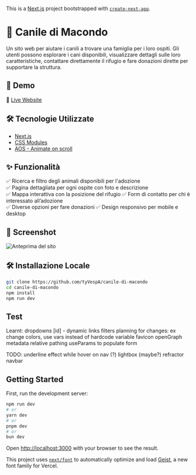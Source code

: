 This is a [Next.js](https://nextjs.org) project bootstrapped with [`create-next-app`](https://nextjs.org/docs/app/api-reference/cli/create-next-app).

# 🐶 Canile di Macondo

Un sito web per aiutare i canili a trovare una famiglia per i loro ospiti. Gli utenti possono esplorare i cani disponibili, visualizzare dettagli sulle loro caratteristiche, contattare direttamente il rifugio e fare donazioni dirette per supportare la struttura.

## 🚀 Demo

🔗 [Live Website](https://caniledimacondo.net)

## 🛠 Tecnologie Utilizzate

- [Next.js](https://nextjs.org/)
- [CSS Modules](https://github.com/css-modules/css-modules)
- [AOS - Animate on scroll](https://www.npmjs.com/package/aos)

## ✨ Funzionalità

✅ Ricerca e filtro degli animali disponibili per l'adozione  
✅ Pagina dettagliata per ogni ospite con foto e descrizione  
✅ Mappa interattiva con la posizione del rifugio
✅ Form di contatto per chi è interessato all’adozione  
✅ Diverse opzioni per fare donazioni
✅ Design responsivo per mobile e desktop

## 📸 Screenshot

![Anteprima del sito](https://via.placeholder.com/800x400.png?text=Screenshot+del+progetto)

## 🛠 Installazione Locale

```bash
git clone https://github.com/tyVespA/canile-di-macondo
cd canile-di-macondo
npm install
npm run dev
```

## Test

Learnt:
dropdowns
[id] - dynamic links
filters
planning for changes: ex change colors, use vars instead of hardcode
variable favicon
openGraph metadata
relative pathing
useParams to populate form

TODO:
underline effect while hover on nav (?)
lightbox (maybe?)
refractor navbar

## Getting Started

First, run the development server:

```bash
npm run dev
# or
yarn dev
# or
pnpm dev
# or
bun dev
```

Open [http://localhost:3000](http://localhost:3000) with your browser to see the result.

This project uses [`next/font`](https://nextjs.org/docs/app/building-your-application/optimizing/fonts) to automatically optimize and load [Geist](https://vercel.com/font), a new font family for Vercel.
